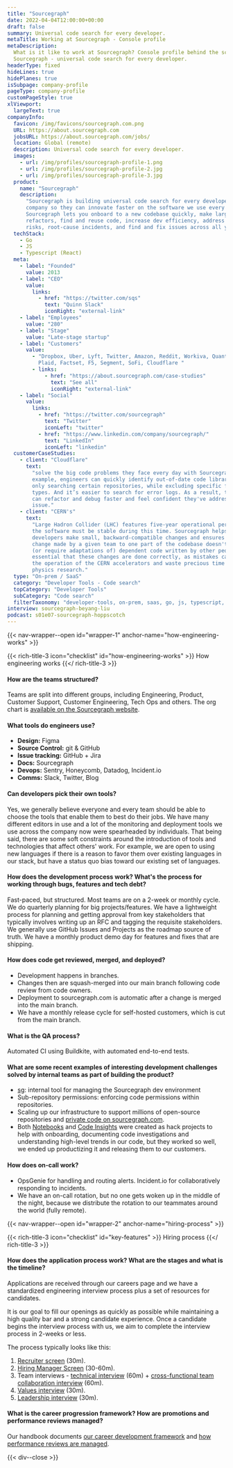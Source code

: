 ```yaml
---
title: "Sourcegraph"
date: 2022-04-04T12:00:00+00:00
draft: false
summary: Universal code search for every developer.
metaTitle: Working at Sourcegraph - Console profile
metaDescription:
  What is it like to work at Sourcegraph? Console profile behind the scenes at
  Sourcegraph - universal code search for every developer.
headerType: fixed
hideLines: true
hidePlanes: true
isSubpage: company-profile
pageType: company-profile
customPageStyle: true
xlViewport:
  largeText: true
companyInfo:
  favicon: /img/favicons/sourcegraph.com.png
  URL: https://about.sourcegraph.com
  jobsURL: https://about.sourcegraph.com/jobs/
  location: Global (remote)
  description: Universal code search for every developer.
  images:
    - url: /img/profiles/sourcegraph-profile-1.png
    - url: /img/profiles/sourcegraph-profile-2.jpg
    - url: /img/profiles/sourcegraph-profile-3.jpg
  product:
    name: "Sourcegraph"
    description:
      "Sourcegraph is building universal code search for every developer and
      company so they can innovate faster on the software we use every day.
      Sourcegraph lets you onboard to a new codebase quickly, make large-scale
      refactors, find and reuse code, increase dev efficiency, address security
      risks, root-cause incidents, and find and fix issues across all your code."
  techStack:
    - Go
    - JS
    - Typescript (React)
  meta:
    - label: "Founded"
      value: 2013
    - label: "CEO"
      value:
        links:
          - href: "https://twitter.com/sqs"
            text: "Quinn Slack"
            iconRight: "external-link"
    - label: "Employees"
      value: "280"
    - label: "Stage"
      value: "Late-stage startup"
    - label: "Customers"
      value:
        - "Dropbox, Uber, Lyft, Twitter, Amazon, Reddit, Workiva, Quantcast, GE,
          Plaid, Factset, F5, Segment, SoFi, Cloudflare "
        - links:
            - href: "https://about.sourcegraph.com/case-studies"
              text: "See all"
              iconRight: "external-link"
    - label: "Social"
      value:
        links:
          - href: "https://twitter.com/sourcegraph"
            text: "Twitter"
            iconLeft: "twitter"
          - href: "https://www.linkedin.com/company/sourcegraph/"
            text: "LinkedIn"
            iconLeft: "linkedin"
  customerCaseStudies:
    - client: "Cloudflare"
      text:
        "solve the big code problems they face every day with Sourcegraph. For
        example, engineers can quickly identify out-of-date code libraries by
        only searching certain repositories, while excluding specific file
        types. And it’s easier to search for error logs. As a result, the team
        can refactor and debug faster and feel confident they've addressed each
        issue."
    - client: "CERN's"
      text:
        "Large Hadron Collider (LHC) features five-year operational periods and
        the software must be stable during this time. Sourcegraph helps
        developers make small, backward-compatible changes and ensures that any
        change made by a given team to one part of the codebase doesn't break
        (or require adaptations of) dependent code written by other people. It’s
        essential that these changes are done correctly, as mistakes can stop
        the operation of the CERN accelerators and waste precious time for
        physics research."
  type: "On-prem / SaaS"
  category: "Developer Tools - Code search"
  topCategory: "Developer Tools"
  subCategory: "Code search"
  filterTaxonomy: "developer-tools, on-prem, saas, go, js, typescript, react"
interview: sourcegraph-beyang-liu
podcast: s01e07-sourcegraph-hoppscotch
---
```


{{< nav-wrapper--open id="wrapper-1" anchor-name="how-engineering-works" >}}

{{< rich-title-3 icon="checklist" id="how-engineering-works" >}} How engineering
works {{</ rich-title-3 >}}

#### How are the teams structured?

Teams are split into different groups, including Engineering, Product, Customer
Support, Customer Engineering, Tech Ops and others. The org chart is
[available on the Sourcegraph website](https://handbook.sourcegraph.com/team/org_chart/).

#### What tools do engineers use?

- **Design:** Figma
- **Source Control:** git & GitHub
- **Issue tracking:** GitHub + Jira
- **Docs:** Sourcegraph
- **Devops:** Sentry, Honeycomb, Datadog, Incident.io
- **Comms:** Slack, Twitter, Blog

#### Can developers pick their own tools?

Yes, we generally believe everyone and every team should be able to choose the
tools that enable them to best do their jobs. We have many different editors in
use and a lot of the monitoring and deployment tools we use across the company
now were spearheaded by individuals. That being said, there are some soft
constraints around the introduction of tools and technologies that affect
others' work. For example, we are open to using new languages if there is a
reason to favor them over existing languages in our stack, but have a status quo
bias toward our existing set of languages.

#### How does the development process work? What's the process for working through bugs, features and tech debt?

Fast-paced, but structured. Most teams are on a 2-week or monthly cycle. We do
quarterly planning for big projects/features. We have a lightweight process for
planning and getting approval from key stakeholders that typically involves
writing up an RFC and tagging the requisite stakeholders. We generally use
GitHub Issues and Projects as the roadmap source of truth. We have a monthly
product demo day for features and fixes that are shipping.

#### How does code get reviewed, merged, and deployed?

- Development happens in branches.
- Changes then are squash-merged into our main branch following code review from
  code owners.
- Deployment to sourcegraph.com is automatic after a change is merged into the
  main branch.
- We have a monthly release cycle for self-hosted customers, which is cut from
  the main branch.

#### What is the QA process?

Automated CI using Buildkite, with automated end-to-end tests.

#### What are some recent examples of interesting development challenges solved by internal teams as part of building the product?

- [sg](https://sourcegraph.com/github.com/sourcegraph/sg): internal tool for
  managing the Sourcegraph dev environment
- Sub-repository permissions: enforcing code permissions within repositories.
- Scaling up our infrastructure to support millions of open-source repositories
  and
  [private code on sourcegraph.com](https://about.sourcegraph.com/cloud-beta/).
- Both [Notebooks](https://docs.sourcegraph.com/notebooks) and
  [Code Insights](https://about.sourcegraph.com/code-insights/) were created as
  hack projects to help with onboarding, documenting code investigations and
  understanding high-level trends in our code, but they worked so well, we ended
  up productizing it and releasing them to our customers.

#### How does on-call work?

- OpsGenie for handling and routing alerts. Incident.io for collaboratively
  responding to incidents.
- We have an on-call rotation, but no one gets woken up in the middle of the
  night, because we distribute the rotation to our teammates around the world
  (fully remote).

{{< nav-wrapper--open id="wrapper-2" anchor-name="hiring-process" >}}

{{< rich-title-3 icon="checklist" id="key-features" >}} Hiring process
{{</ rich-title-3 >}}

#### How does the application process work? What are the stages and what is the timeline?

Applications are received through our careers page and we have a standardized
engineering interview process plus a set of resources for candidates.

It is our goal to fill our openings as quickly as possible while maintaining a
high quality bar and a strong candidate experience. Once a candidate begins the
interview process with us, we aim to complete the interview process in 2-weeks
or less.

The process typically looks like this:

1. [Recruiter screen](https://handbook.sourcegraph.com/departments/talent/process/types_of_interviews/#recruiter-screen)
   (30m).
2. [Hiring Manager Screen](https://handbook.sourcegraph.com/departments/talent/process/types_of_interviews/#hiring-manager-screen)
   (30-60m).
3. Team interviews -
   [technical interview](https://handbook.sourcegraph.com/departments/talent/process/engineering_interview_process_candidates/#types-of-interviews)
   (60m) +
   [cross-functional team collaboration interview](https://handbook.sourcegraph.com/departments/talent/process/types_of_interviews/#cross-functional-team-collaboration-interview)
   (60m).
4. [Values interview](https://handbook.sourcegraph.com/departments/talent/process/types_of_interviews/#values-interview)
   (30m).
5. [Leadership interview](https://handbook.sourcegraph.com/departments/talent/process/types_of_interviews/#leadership-interview)
   (30m).

#### What is the career progression framework? How are promotions and performance reviews managed?

Our handbook documents
[our career development framework](https://handbook.sourcegraph.com/departments/product-engineering/engineering/career-development/framework/)
and
[how performance reviews are managed](https://handbook.sourcegraph.com/departments/product-engineering/engineering/career-development/talent-review-process/).

{{< div--close >}}
